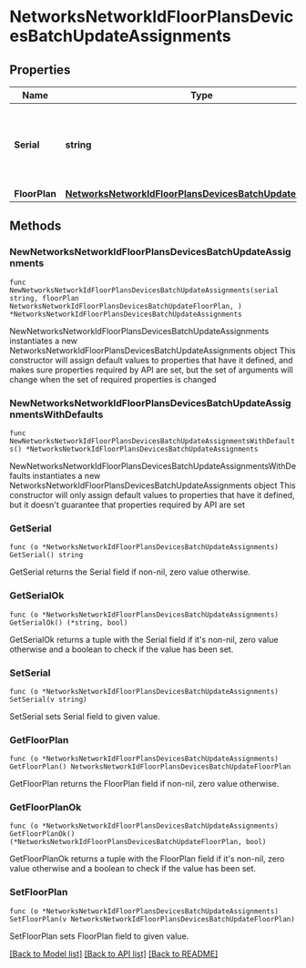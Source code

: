 # NetworksNetworkIdFloorPlansDevicesBatchUpdateAssignments

## Properties

Name | Type | Description | Notes
------------ | ------------- | ------------- | -------------
**Serial** | **string** | Serial of the device to change the floor plan assignment for | 
**FloorPlan** | [**NetworksNetworkIdFloorPlansDevicesBatchUpdateFloorPlan**](NetworksNetworkIdFloorPlansDevicesBatchUpdateFloorPlan.md) |  | 

## Methods

### NewNetworksNetworkIdFloorPlansDevicesBatchUpdateAssignments

`func NewNetworksNetworkIdFloorPlansDevicesBatchUpdateAssignments(serial string, floorPlan NetworksNetworkIdFloorPlansDevicesBatchUpdateFloorPlan, ) *NetworksNetworkIdFloorPlansDevicesBatchUpdateAssignments`

NewNetworksNetworkIdFloorPlansDevicesBatchUpdateAssignments instantiates a new NetworksNetworkIdFloorPlansDevicesBatchUpdateAssignments object
This constructor will assign default values to properties that have it defined,
and makes sure properties required by API are set, but the set of arguments
will change when the set of required properties is changed

### NewNetworksNetworkIdFloorPlansDevicesBatchUpdateAssignmentsWithDefaults

`func NewNetworksNetworkIdFloorPlansDevicesBatchUpdateAssignmentsWithDefaults() *NetworksNetworkIdFloorPlansDevicesBatchUpdateAssignments`

NewNetworksNetworkIdFloorPlansDevicesBatchUpdateAssignmentsWithDefaults instantiates a new NetworksNetworkIdFloorPlansDevicesBatchUpdateAssignments object
This constructor will only assign default values to properties that have it defined,
but it doesn't guarantee that properties required by API are set

### GetSerial

`func (o *NetworksNetworkIdFloorPlansDevicesBatchUpdateAssignments) GetSerial() string`

GetSerial returns the Serial field if non-nil, zero value otherwise.

### GetSerialOk

`func (o *NetworksNetworkIdFloorPlansDevicesBatchUpdateAssignments) GetSerialOk() (*string, bool)`

GetSerialOk returns a tuple with the Serial field if it's non-nil, zero value otherwise
and a boolean to check if the value has been set.

### SetSerial

`func (o *NetworksNetworkIdFloorPlansDevicesBatchUpdateAssignments) SetSerial(v string)`

SetSerial sets Serial field to given value.


### GetFloorPlan

`func (o *NetworksNetworkIdFloorPlansDevicesBatchUpdateAssignments) GetFloorPlan() NetworksNetworkIdFloorPlansDevicesBatchUpdateFloorPlan`

GetFloorPlan returns the FloorPlan field if non-nil, zero value otherwise.

### GetFloorPlanOk

`func (o *NetworksNetworkIdFloorPlansDevicesBatchUpdateAssignments) GetFloorPlanOk() (*NetworksNetworkIdFloorPlansDevicesBatchUpdateFloorPlan, bool)`

GetFloorPlanOk returns a tuple with the FloorPlan field if it's non-nil, zero value otherwise
and a boolean to check if the value has been set.

### SetFloorPlan

`func (o *NetworksNetworkIdFloorPlansDevicesBatchUpdateAssignments) SetFloorPlan(v NetworksNetworkIdFloorPlansDevicesBatchUpdateFloorPlan)`

SetFloorPlan sets FloorPlan field to given value.



[[Back to Model list]](../README.md#documentation-for-models) [[Back to API list]](../README.md#documentation-for-api-endpoints) [[Back to README]](../README.md)



